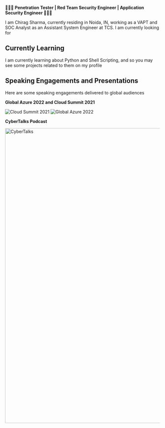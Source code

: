 🧑🏻‍💻 <b> Penetration Tester | Red Team Security Engineer | Application Security Engineer </b> 🧑🏻‍💻

I am Chirag Sharma, currently residing in Noida, IN, working as a VAPT and SOC Analyst as an Assistant System Engineer at TCS. I am currently looking for 

## Currently Learning

I am currently learning about Python and Shell Scripting, and so you may see some projects related to them on my profile

## Speaking Engagements and Presentations

Here are some speaking engagements delivered to global audiences

<b>Global Azure 2022 and Cloud Summit 2021</b>

![Cloud Summit 2021](https://github.com/user-attachments/assets/4dab31f7-0c56-4351-9c7b-327f639c2654)
![Global Azure 2022](https://github.com/user-attachments/assets/6109d711-83f4-4583-8018-5e85868a9f86)

<b>CyberTalks Podcast</b>

<img width="959" alt="CyberTalks" src="https://github.com/user-attachments/assets/3c1052c9-30e8-4d4f-acb5-4b1bfa0890f9" />

